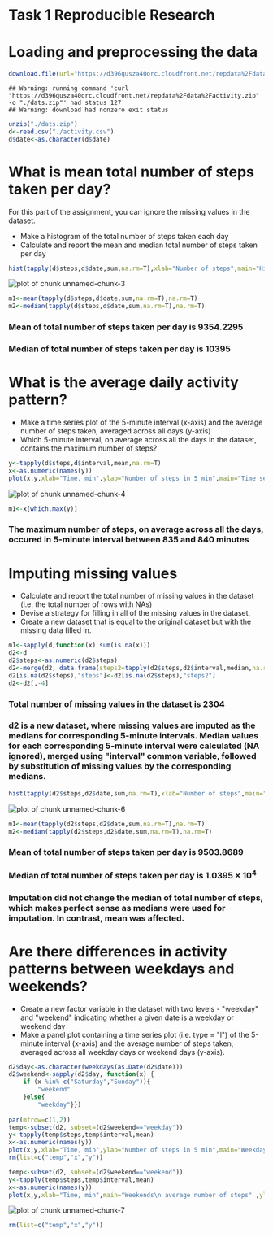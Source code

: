 Task 1 Reproducible Research
========================================================

# Loading and preprocessing the data



```r
download.file(url="https://d396qusza40orc.cloudfront.net/repdata%2Fdata%2Factivity.zip", "./dats.zip",method="curl")
```

```
## Warning: running command 'curl  "https://d396qusza40orc.cloudfront.net/repdata%2Fdata%2Factivity.zip"  -o "./dats.zip"' had status 127
## Warning: download had nonzero exit status
```

```r
unzip("./dats.zip")
d<-read.csv("./activity.csv")
d$date<-as.character(d$date)
```


# What is mean total number of steps taken per day?
For this part of the assignment, you can ignore the missing values in the dataset.
- Make a histogram of the total number of steps taken each day
- Calculate and report the mean and median total number of steps taken per day

```r
hist(tapply(d$steps,d$date,sum,na.rm=T),xlab="Number of steps",main="Histogram of number of steps per day", col="green")
```

![plot of chunk unnamed-chunk-3](figure/unnamed-chunk-3.png) 

```r
m1<-mean(tapply(d$steps,d$date,sum,na.rm=T),na.rm=T)
m2<-median(tapply(d$steps,d$date,sum,na.rm=T),na.rm=T)
```

### Mean of total number of steps taken per day is 9354.2295
### Median of total number of steps taken per day is 10395

# What is the average daily activity pattern?
- Make a time series plot of the 5-minute interval (x-axis) and the average number of steps taken, averaged across all days (y-axis)
- Which 5-minute interval, on average across all the days in the dataset, contains the maximum number of steps?

```r
y<-tapply(d$steps,d$interval,mean,na.rm=T)
x<-as.numeric(names(y))
plot(x,y,xlab="Time, min",ylab="Number of steps in 5 min",main="Time series of number of steps\n averaged across all days" ,type="l")
```

![plot of chunk unnamed-chunk-4](figure/unnamed-chunk-4.png) 

```r
m1<-x[which.max(y)] 
```
### The maximum number of steps, on average across all the days, occured in 5-minute interval between 835 and 840 minutes

# Imputing missing values
- Calculate and report the total number of missing values in the dataset (i.e. the total number of rows with NAs)
- Devise a strategy for filling in all of the missing values in the dataset.
- Create a new dataset that is equal to the original dataset but with the missing data filled in.

```r
m1<-sapply(d,function(x) sum(is.na(x)))
d2<-d
d2$steps<-as.numeric(d2$steps)
d2<-merge(d2, data.frame(steps2=tapply(d2$steps,d2$interval,median,na.rm=T), interval=x), by="interval" )
d2[is.na(d2$steps),"steps"]<-d2[is.na(d2$steps),"steps2"]
d2<-d2[,-4]
```
### Total number of missing values in the dataset is 2304
### d2 is a new dataset, where missing values are imputed as the medians for corresponding 5-minute intervals. Median values for each corresponding 5-minute interval were calculated (NA ignored), merged using "interval" common variable, followed by substitution of missing values by the corresponding medians.


```r
hist(tapply(d2$steps,d2$date,sum,na.rm=T),xlab="Number of steps",main="Histogram of number of steps per day\n after imputation", col="red")
```

![plot of chunk unnamed-chunk-6](figure/unnamed-chunk-6.png) 

```r
m1<-mean(tapply(d2$steps,d2$date,sum,na.rm=T),na.rm=T)
m2<-median(tapply(d2$steps,d2$date,sum,na.rm=T),na.rm=T) 
```
### Mean of total number of steps taken per day is 9503.8689
### Median of total number of steps taken per day is 1.0395 &times; 10<sup>4</sup>

### Imputation did not change the median of total number of steps, which makes perfect sense as medians were used for imputation. In contrast, mean was affected.

# Are there differences in activity patterns between weekdays and weekends?
- Create a new factor variable in the dataset with two levels - "weekday" and "weekend" indicating whether a given date is a weekday or weekend day
- Make a panel plot containing a time series plot (i.e. type = "l") of the 5-minute interval (x-axis) and the average number of steps taken, averaged across all weekday days or weekend days (y-axis). 

```r
d2$day<-as.character(weekdays(as.Date(d2$date)))
d2$weekend<-sapply(d2$day, function(x) { 
    if (x %in% c("Saturday","Sunday")){
        "weekend"
    }else{
        "weekday"}})
 
par(mfrow=c(1,2))
temp<-subset(d2, subset=(d2$weekend=="weekday"))
y<-tapply(temp$steps,temp$interval,mean)
x<-as.numeric(names(y))
plot(x,y,xlab="Time, min",ylab="Number of steps in 5 min",main="Weekdays\n average number of steps" ,type="l")
rm(list=c("temp","x","y"))

temp<-subset(d2, subset=(d2$weekend=="weekend"))
y<-tapply(temp$steps,temp$interval,mean)
x<-as.numeric(names(y))
plot(x,y,xlab="Time, min",main="Weekends\n average number of steps" ,ylab="",type="l")
```

![plot of chunk unnamed-chunk-7](figure/unnamed-chunk-7.png) 

```r
rm(list=c("temp","x","y"))
```




